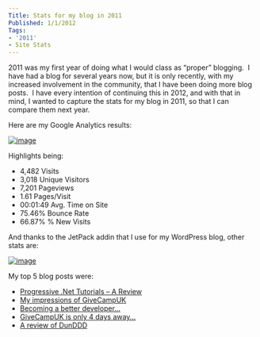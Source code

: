 ```yaml
---
Title: Stats for my blog in 2011
Published: 1/1/2012
Tags:
- '2011'
- Site Stats
---
```


2011 was my first year of doing what I would class as “proper” blogging.  I have had a blog for several years now, but it is only recently, with my increased involvement in the community, that I have been doing more blog posts.  I have every intention of continuing this in 2012, and with that in mind, I wanted to capture the stats for my blog in 2011, so that I can compare them next year.

Here are my Google Analytics results:

[![image](http://www.gep13.co.uk/blog/wp-content/uploads/2012/01/image_thumb.png)](http://www.gep13.co.uk/blog/wp-content/uploads/2012/01/image.png)

Highlights being:

- 4,482 Visits
- 3,018 Unique Visitors
- 7,201 Pageviews
- 1.61 Pages/Visit
- 00:01:49 Avg. Time on Site
- 75.46% Bounce Rate
- 66.87% % New Visits

And thanks to the JetPack addin that I use for my WordPress blog, other stats are:

[![image](http://www.gep13.co.uk/blog/wp-content/uploads/2012/01/image_thumb1.png)](http://www.gep13.co.uk/blog/wp-content/uploads/2012/01/image1.png)

My top 5 blog posts were:

- [Progressive .Net Tutorials – A Review](http://www.gep13.co.uk/blog/progressive-net-tutorials-a-review-skillsmatter-prognet11)
- [My impressions of GiveCampUK](http://www.gep13.co.uk/blog/my-impressions-of-givecampuk)
- [Becoming a better developer…](http://www.gep13.co.uk/blog/becoming-a-better-developer)
- [GiveCampUK is only 4 days away…](http://www.gep13.co.uk/blog/?p=402)
- [A review of DunDDD](http://www.gep13.co.uk/blog/a-review-of-dunddd)
